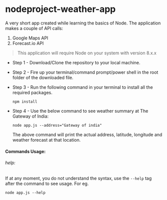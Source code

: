 # nodeproject-weather-app
A very short app created while learning the basics of Node. The application makes a couple of API calls: 
1. Google Maps API
2. Forecast.io API

> This application will require Node on your system with version 8.x.x

* Step 1 - Download/Clone the repository to your local machine.
* Step 2 - Fire up your terminal/command prompt/power shell in the root folder of the downloaded file.
* Step 3 - Run the following command in your terminal to install all the required packages.

    ```shell
    npm install
    ```
* Step 4 - Use the below command to see weather summary at The Gateway of India:

    ```shell
    node app.js --address="Gateway of india"
    ```
    
    The above command will print the actual address, latitude, longitude and weather forecast at that location.
    
 #### Commands Usage:

 ###### help:
   If at any moment, you do not understand the syntax, use the <code>--help</code> tag after the command to see usage. For eg.

   ```shell
   node app.js --help
   ``` 
